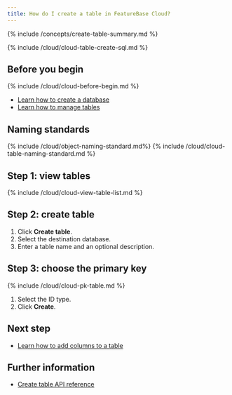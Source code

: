 ```yaml
---
title: How do I create a table in FeatureBase Cloud?
---
```


{% include /concepts/create-table-summary.md %}

{% include /cloud/cloud-table-create-sql.md %}

## Before you begin

{% include /cloud/cloud-before-begin.md %}
* [Learn how to create a database](/cloud/cloud-databases/cloud-db-create)
* [Learn how to manage tables](/cloud/cloud-tables/cloud-table-manage)

## Naming standards

{% include /cloud/object-naming-standard.md%}
{% include /cloud/cloud-table-naming-standard.md %}

## Step 1: view tables

{% include /cloud/cloud-view-table-list.md %}

## Step 2: create table

1. Click **Create table**.
2. Select the destination database.
3. Enter a table name and an optional description.

## Step 3: choose the primary key

{% include /cloud/cloud-pk-table.md %}

1. Select the ID type.
2. Click **Create**.

## Next step

* [Learn how to add columns to a table](/cloud/cloud-tables/cloud-table-add-column)

## Further information

* [Create table API reference](https://api-docs-featurebase-cloud.redoc.ly/v2#operation/createTable)
